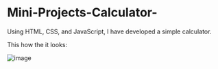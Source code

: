 # Mini-Projects-Calculator-
Using HTML, CSS, and JavaScript, I have developed a simple calculator.

This how the it looks:

![image](https://github.com/user-attachments/assets/d90f638c-2a5b-4c65-834a-bc9e4158d742)

